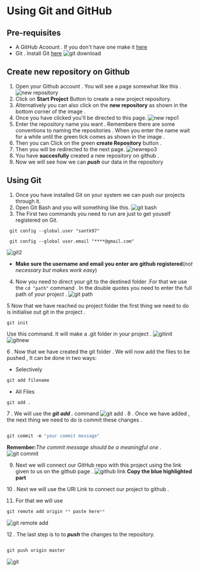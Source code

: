 # Using Git and GitHub

## Pre-requisites
* A GitHub Acoount . If you don't have one make it [here](https://github.com/join)
* Git . Install Git [here]()
![git download](git.PNG)


## Create new repository on Github

1. Open your Github account . You will see a page somewhat like this .
![new repository](newrepo.PNG)
2. Click on **Start Project** Button to create a new project repository.
3. Alternatively you can also click on the **new repository** as shown in the bottom corner of the image .
4. Once you have clicked you'll be directed to this page.
![new repo1](newrepo1.PNG)
5. Enter the repository name you want . Remembere there are some conventions to naming the repositories .
When you enter the name wait for a while until the green tick comes as shown in the image .
6. Then you can Click on the green **create Repository** button .
7. Then you will be redirected to the next page.
![newrepo3](newrepo3.PNG)
8. You have **succesfully** created a new repository on github .
9. Now we will see how we can **_push_** our data in the repository

## Using Git

1. Once you have installed Git on your system we can push our projects through it.
2. Open Git Bash and you will something like this.
 ![git bash](git1.PNG)
3. The First two commands you need to run are just to get youself registered on Git.
```   
 git config --global.user "santk97"
    
 git config --global user.email "****@gmail.com"
```
![git2](git2.PNG)    
*  **Make sure the username and email you enter are  github registered**(_not necessary but makes work easy_)

4. Now you need to direct your git to the destined folder .For that we use the ```cd "path"```  command .
   In the double quotes you need to enter the full path of your project .
   ![git path](git3.PNG)
   
5  Now that we have reached ou project folder the first thing  we need to do is  initialise out git in the project .
``` 
git init 
```   
Use this  command. It will make a .git folder in your project .
![gitinit](git4.PNG)
![gitnew](git5.PNG)

6 . Now that we have created the git folder . We will now add the files to be pushed , It can be done in two ways:
* Selectively
```python
git add filename
```
* All Files
```python
git add .
```
7 . We will use the    _**git add .**_ command
![git add . ](git6.PNG)
8 . Once we have added , the next thing we need to do is commit these changes .
```python

git commit -m "your commit message"

```
**Remember:**_The commit message should be a meaningful one ._
![git commit](git7.PNG)


9. Next we will connect our GitHub repo with this project using the link given to us on the github page .
 ![github link](git8.PNG)
 **Copy the blue highlighted part** 
 
10 . Next we will use the URI Link to connect our project to github .

11. For that we will use 
```python
git remote add origin ** paste here**

```

![git remote add](git9.PNG)
 
12 . The last step is to to **_push_** the changes to the repository.
  ```python

git push origin master

```
![git ](git10)